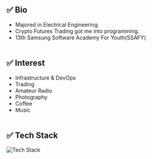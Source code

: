 ## ✅ Bio
- Majored in Electrical Engineering.
- Crypto Futures Trading got me into programming.
- 13th Samsung Software Academy For Youth(SSAFY)<br><br>

## ✅ Interest
- Infrastructure & DevOps
- Trading
- Amateur Radio
- Photography
- Coffee
- Music<br><br>

## ✅ Tech Stack
<img src="https://github-readme-tech-stack.vercel.app/api/cards?title=Tech+Stack&align=center&showBorder=false&lineCount=6&width=1200&hideBg=true&hideTitle=true&bg=%230D1117&badge=%23161B22&border=%2321262D&titleColor=%2358A6FF&line1=proxmox%2Cproxmox%2CE57000%3Bpfsense%2Cpfsense%2Cffffff%3Bubuntu%2Cubuntu+server%2CE95420%3Bcloudflare%2Ccloudflare%2CF38020%3B&line2=nginx%2Cnginx%2C009639%3Bnginxproxymanager%2Cnginx+proxy+manager%2CF15833%3Btraefikproxy%2Ctraefik%2C24A1C1%3Bprometheus%2Cprometheus%2CE6522C%3Bgrafana%2Cgrafana%2CF46800%3Bnetdata%2Cnetdata%2C00AB44%3Bdocker%2Cdocker%2C2496ED%3Bjenkins%2Cjenkins%2CD24939%3B&line3=django%2Cdjango%2C092E20%3Bcelery%2Ccelery%2C37814A%3Bfastapi%2Cfastapi%2C009688%3Binfluxdb%2Cinfluxdb%2C22ADF6%3Bredis%2Credis%2CFF4438%3Bpostgresql%2Cpostgresql%2C4169E1%3B&line4=vuedotjs%2Cvue.js%2C4FC08D%3Bjavascript%2Cjavascript%2CF7DF1E%3Bcss%2Ccss%2C663399%3Bhtml5%2Chtml5%2CE34F26%3B&line5=python%2Cpython%2C3776AB%3Bcplusplus%2Cc%2B%2B%2C00599C%3B&line6=git%2Cgit%2CF05032%3Bgithub%2Cgithub%2Cffffff%3Bgitlab%2Cgitlab%2CFC6D26%3B" alt="Tech Stack" />
